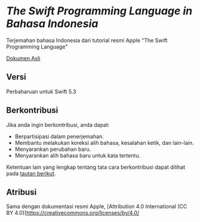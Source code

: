 # *The Swift Programming Language in Bahasa Indonesia*

Terjemahan bahasa Indonesia dari tutorial resmi Apple "The Swift Programming Language"

[Dokumen Asli](https://docs.swift.org/swift-book/)

## Versi
Perbaharuan untuk Swift 5.3

## Berkontribusi
Jika anda ingin berkontribusi, anda dapat:
- Berpartisipasi dalam penerjemahan.
- Membantu melakukan koreksi alih bahasa, kesalahan ketik, dan lain-lain.
- Menyarankan perubahan baru.
- Menyarankan alih bahasa baru untuk kata tertentu.

Ketentuan lain yang lengkap tentang tata cara berkontribusi dapat dilihat pada [tautan berikut](https://github.com/supercomputra/pedoman-dasar-bahasa-pemrograman-swift/blob/main/CONTRIBUTING.md).

## Atribusi
Sama dengan dokumentasi resmi Apple, [Attribution 4.0 International (CC BY 4.0)]https://creativecommons.org/licenses/by/4.0/
